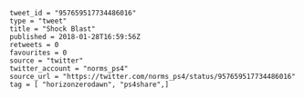 ```
tweet_id = "957659517734486016"
type = "tweet"
title = "Shock Blast"
published = 2018-01-28T16:59:56Z
retweets = 0
favourites = 0
source = "twitter"
twitter_account = "norms_ps4"
source_url = "https://twitter.com/norms_ps4/status/957659517734486016"
tag = [ "horizonzerodawn", "ps4share",]
```

<p class='image'><img src='https://mnf.m17s.net/2018/01/28/DUpKQI2W4AARE0Y.jpg' alt=''></p>


